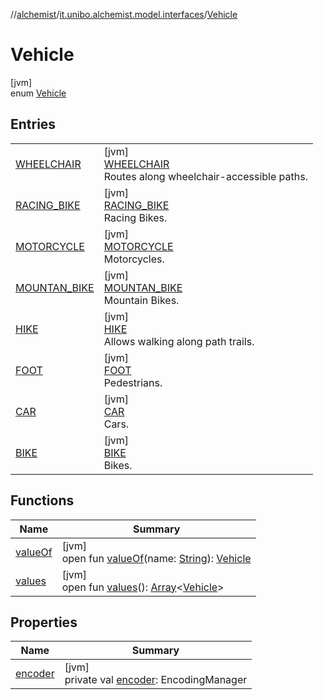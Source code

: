 //[alchemist](../../../index.md)/[it.unibo.alchemist.model.interfaces](../index.md)/[Vehicle](index.md)

# Vehicle

[jvm]\
enum [Vehicle](index.md)

## Entries

| | |
|---|---|
| [WHEELCHAIR](-w-h-e-e-l-c-h-a-i-r/index.md) | [jvm]<br>[WHEELCHAIR](-w-h-e-e-l-c-h-a-i-r/index.md)<br>Routes along wheelchair-accessible paths. |
| [RACING_BIKE](-r-a-c-i-n-g_-b-i-k-e/index.md) | [jvm]<br>[RACING_BIKE](-r-a-c-i-n-g_-b-i-k-e/index.md)<br>Racing Bikes. |
| [MOTORCYCLE](-m-o-t-o-r-c-y-c-l-e/index.md) | [jvm]<br>[MOTORCYCLE](-m-o-t-o-r-c-y-c-l-e/index.md)<br>Motorcycles. |
| [MOUNTAN_BIKE](-m-o-u-n-t-a-n_-b-i-k-e/index.md) | [jvm]<br>[MOUNTAN_BIKE](-m-o-u-n-t-a-n_-b-i-k-e/index.md)<br>Mountain Bikes. |
| [HIKE](-h-i-k-e/index.md) | [jvm]<br>[HIKE](-h-i-k-e/index.md)<br>Allows walking along path trails. |
| [FOOT](-f-o-o-t/index.md) | [jvm]<br>[FOOT](-f-o-o-t/index.md)<br>Pedestrians. |
| [CAR](-c-a-r/index.md) | [jvm]<br>[CAR](-c-a-r/index.md)<br>Cars. |
| [BIKE](-b-i-k-e/index.md) | [jvm]<br>[BIKE](-b-i-k-e/index.md)<br>Bikes. |

## Functions

| Name | Summary |
|---|---|
| [valueOf](value-of.md) | [jvm]<br>open fun [valueOf](value-of.md)(name: [String](https://docs.oracle.com/javase/8/docs/api/java/lang/String.html)): [Vehicle](index.md) |
| [values](values.md) | [jvm]<br>open fun [values](values.md)(): [Array](https://kotlinlang.org/api/latest/jvm/stdlib/kotlin/-array/index.html)<[Vehicle](index.md)> |

## Properties

| Name | Summary |
|---|---|
| [encoder](encoder.md) | [jvm]<br>private val [encoder](encoder.md): EncodingManager |

